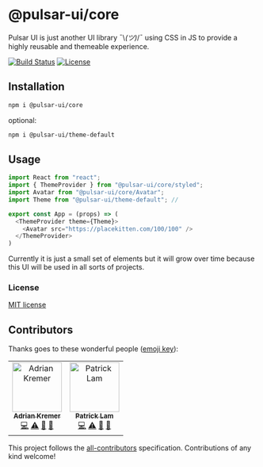 # @pulsar-ui/core

Pulsar UI is just another UI library ¯\\_(ツ)_/¯ using CSS in JS to provide a highly reusable and themeable experience.

[![Build Status][travis-image]][travis-url] [![License][license-image]][license-url]  

## Installation
```sh
npm i @pulsar-ui/core
```
optional:
```sh
npm i @pulsar-ui/theme-default
```

## Usage

```js
import React from "react";
import { ThemeProvider } from "@pulsar-ui/core/styled";
import Avatar from "@pulsar-ui/core/Avatar";
import Theme from "@pulsar-ui/theme-default"; // 

export const App = (props) => (
  <ThemeProvider theme={Theme}>
    <Avatar src="https://placekitten.com/100/100" />
  </ThemeProvider>
)
```

Currently it is just a small set of elements but it will grow over time because this UI will be used in all sorts of projects.


### License

[MIT license](http://opensource.org/licenses/MIT)

[travis-image]: https://travis-ci.org/adriankremer/pulsar-ui.svg?branch=master
[travis-url]: https://travis-ci.org/adriankremer/pulsar-ui
[license-image]: https://img.shields.io/badge/license-MIT-green.svg
[license-url]: http://opensource.org/licenses/MIT


## Contributors

Thanks goes to these wonderful people ([emoji key](https://allcontributors.org/docs/en/emoji-key)):

<!-- ALL-CONTRIBUTORS-LIST:START - Do not remove or modify this section -->
<!-- prettier-ignore -->
<table><tr><td align="center"><a href="https://github.com/adriankremer"><img src="https://avatars2.githubusercontent.com/u/7591767?v=4" width="100px;" alt="Adrian Kremer"/><br /><sub><b>Adrian Kremer</b></sub></a><br /><a href="https://github.com/adriankremer/pulsar-ui/commits?author=adriankremer" title="Code">💻</a> <a href="https://github.com/adriankremer/pulsar-ui/commits?author=adriankremer" title="Tests">⚠️</a> <a href="#ideas-adriankremer" title="Ideas, Planning, & Feedback">🤔</a> <a href="#review-adriankremer" title="Reviewed Pull Requests">👀</a></td><td align="center"><a href="https://github.com/zidizei"><img src="https://avatars2.githubusercontent.com/u/470408?v=4" width="100px;" alt="Patrick Lam"/><br /><sub><b>Patrick Lam</b></sub></a><br /><a href="https://github.com/adriankremer/pulsar-ui/commits?author=zidizei" title="Code">💻</a> <a href="https://github.com/adriankremer/pulsar-ui/commits?author=zidizei" title="Tests">⚠️</a> <a href="#ideas-zidizei" title="Ideas, Planning, & Feedback">🤔</a> <a href="#review-zidizei" title="Reviewed Pull Requests">👀</a></td></tr></table>

<!-- ALL-CONTRIBUTORS-LIST:END -->

This project follows the [all-contributors](https://github.com/all-contributors/all-contributors) specification. Contributions of any kind welcome!
